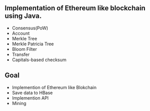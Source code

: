 ## Implementation of Ethereum like blockchain using Java.

- Consensus(PoW)
- Account
- Merkle Tree
- Merkle Patricia Tree
- Bloom Filter
- Transfer
- Capitals-based checksum

## Goal

- Implemention of Ethereum like Blokchain
- Save data to HBase
- Implemention API
- Mining


